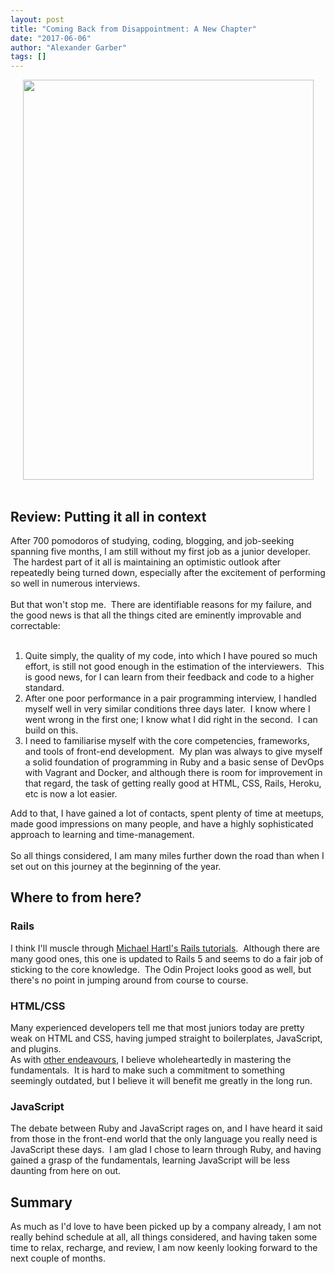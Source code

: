 ```yaml
---
layout: post
title: "Coming Back from Disappointment: A New Chapter"
date: "2017-06-06"
author: "Alexander Garber"
tags: []
---
```


<div dir="ltr" style="text-align: left;" trbidi="on">
          <div class="separator" style="clear: both; text-align: center;"><a href="https://3.bp.blogspot.com/--W84dlnzl7c/WTYaQLpetnI/AAAAAAAASgQ/9cEq4Mi6RC81v6oILuN6EEqbvv20dTtTQCLcB/s1600/Get%2Ba%2Bjob%2Bin%2Bfront-end%2Bdev.png" imageanchor="1" style="margin-left: 1em; margin-right: 1em;"><img border="0" data-original-height="706" data-original-width="515" height="640" src="https://3.bp.blogspot.com/--W84dlnzl7c/WTYaQLpetnI/AAAAAAAASgQ/9cEq4Mi6RC81v6oILuN6EEqbvv20dTtTQCLcB/s640/Get%2Ba%2Bjob%2Bin%2Bfront-end%2Bdev.png" width="465"></a></div>
<br>
          <h2 style="text-align: left;">Review: Putting it all in context</h2>After 700 pomodoros of studying, coding, blogging, and job-seeking spanning five months, I am still without my first job as a junior developer.  The hardest part of
          it all is maintaining an optimistic outlook after repeatedly being turned down, especially after the excitement of performing so well in numerous interviews.<br><br>But that won't stop me.  There are identifiable reasons for my
          failure, and the good news is that all the things cited are eminently improvable and correctable:<br><br>
          <ol style="text-align: left;">
            <li>Quite simply, the quality of my code, into which I have poured so much effort, is still not good enough in the estimation of the interviewers.  This is good news, for I can learn from their feedback and code to a higher
              standard.</li>
            <li>After one poor performance in a pair programming interview, I handled myself well in very similar conditions three days later.  I know where I went wrong in the first one; I know what I did right in the second.  I can build
              on this.</li>
            <li>I need to familiarise myself with the core competencies, frameworks, and tools of front-end development.  My plan was always to give myself a solid foundation of programming in Ruby and a basic sense of DevOps with Vagrant and
              Docker, and although there is room for improvement in that regard, the task of getting really good at HTML, CSS, Rails, Heroku, etc is now a lot easier.</li>
          </ol>
          <div>Add to that, I have gained a lot of contacts, spent plenty of time at meetups, made good impressions on many people, and have a highly sophisticated approach to learning and time-management.</div>
          <div><br></div>
          <div>So all things considered, I am many miles further down the road than when I set out on this journey at the beginning of the year.</div>
          <h2 style="text-align: left;">Where to from here?</h2>
          <h3 style="text-align: left;">Rails</h3>
          <div>I think I'll muscle through <a href="https://www.railstutorial.org/" target="_blank">Michael Hartl's Rails tutorials</a>.  Although there are many good ones, this one is updated to Rails 5 and seems to do a fair job of sticking
            to the core knowledge.  The Odin Project looks good as well, but there's no point in jumping around from course to course.</div>
          <h3 style="text-align: left;">HTML/CSS</h3>
          <div>Many experienced developers tell me that most juniors today are pretty weak on HTML and CSS, having jumped straight to boilerplates, JavaScript, and plugins.</div>
          <div>As with <a href="https://aleksandraskeliauninkas.blogspot.com/2017/05/how-i-am-studying-lithuanian.html" target="_blank">other endeavours</a>, I believe wholeheartedly in mastering the fundamentals.  It is hard to make such a
            commitment to something seemingly outdated, but I believe it will benefit me greatly in the long run.</div>
          <h3 style="text-align: left;">JavaScript</h3>
          <div>The debate between Ruby and JavaScript rages on, and I have heard it said from those in the front-end world that the only language you really need is JavaScript these days.  I am glad I chose to learn through Ruby, and having
            gained a grasp of the fundamentals, learning JavaScript will be less daunting from here on out.</div>
          <h2 style="text-align: left;">Summary</h2>
          <div>As much as I'd love to have been picked up by a company already, I am not really behind schedule at all, all things considered, and having taken some time to relax, recharge, and review, I am now keenly looking forward to the next
            couple of months.</div>
        </div>